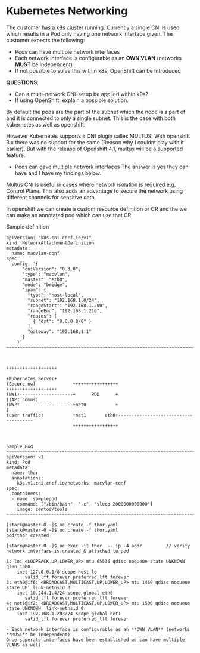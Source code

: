 # Kubernetes Networking

The customer has a k8s cluster running. Currently a single CNI is used which results in a Pod only having one network interface given. The customer expects the following:
	
- Pods can have multiple network interfaces
- Each network interface is configurable as an **OWN VLAN** (networks **MUST** be independent)
- If not possible to solve this within k8s, OpenShift can be introduced

**QUESTIONS**:
- Can a multi-network CNI-setup be applied within k9s?
- If using OpenShift: explain a possible solution.


By default the pods are the part of the subnet which the node is a part of and it is connected to only a single subnet.
This is the case with both kubernetes as well as openshift.

However Kubernetes supports a CNI plugin calles MULTUS. With openshift 3.x there was no support for the same (Reason why I couldnt play with it earlier).
But with the release of Openshift 4.1, multus will be a supported feature.

- Pods can gave multiple network interfaces
The answer is yes they can have and I have my findings below.


Multus CNI is useful in cases where network isolation is required e.g. Control Plane. This also adds an advantage to secure the network using different channels for sensitive data.

In openshift we can create a custom resource definition or CR and the we can make an annotated pod which can use that CR.

Sample definition

~~~~~~~~~~~~~~~~~~~~~~~~~~~~~~~~~~~~~~~~~~~~~~~~~~~~~~~~~~~~~~~~~~~~~~~~~~~~~~~~~~~~~~~~~~~~~~~~~~~~~~~~~~~~~~~~~~~~
apiVersion: "k8s.cni.cncf.io/v1"
kind: NetworkAttachmentDefinition
metadata:
  name: macvlan-conf
spec:
  config: '{
      "cniVersion": "0.3.0",
      "type": "macvlan",
      "master": "eth0",
      "mode": "bridge",
      "ipam": {
        "type": "host-local",
        "subnet": "192.168.1.0/24",
        "rangeStart": "192.168.1.200",
        "rangeEnd": "192.168.1.216",
        "routes": [
          { "dst": "0.0.0.0/0" }
        ],
        "gateway": "192.168.1.1"
      }
    }'
~~~~~~~~~~~~~~~~~~~~~~~~~~~~~~~~~~~~~~~~~~~~~~~~~~~~~~~~~~~~~~~~~~~~~~~~~~~~~~~~~~~~~~~~~~~~~~~~~~~~~~~~~~~~~~~~~~


                                                                   +++++++++++++++++++ 
                                                                   +Kubernetes Server+   
(Secure nw)              +++++++++++++++++                         +++++++++++++++++++  
(NW1)--------------------+      POD      +                                     |(API comms)
(NW2)--------------------+net0           +                                     |
(user traffic)           +net1       eth0+--------------------------------------
                         +++++++++++++++++



Sample Pod
~~~~~~~~~~~~~~~~~~~~~~~~~~~~~~~~~~~~~~~~~~~~~~~~~~~~~~~~~~~~~~~~~~~~~~~~~~~~~~~~~~~~~~~~~~~~~~~~~~~~~~~~~~~~~~~~~~
apiVersion: v1
kind: Pod
metadata:
  name: thor
  annotations:
    k8s.v1.cni.cncf.io/networks: macvlan-conf
spec:
  containers:
  - name: samplepod
    command: ["/bin/bash", "-c", "sleep 2000000000000"]
    image: centos/tools
~~~~~~~~~~~~~~~~~~~~~~~~~~~~~~~~~~~~~~~~~~~~~~~~~~~~~~~~~~~~~~~~~~~~~~~~~~~~~~~~~~~~~~~~~~~~~~~~~~~~~~~~~~~~~~~~~~

[stark@master-0 ~]$ oc create -f thor.yaml
[stark@master-0 ~]$ oc create -f thor.yaml 
pod/thor created

[stark@master-0 ~]$ oc exec -it thor  -- ip -4 addr			// verify network interface is created & attached to pod

1: lo: <LOOPBACK,UP,LOWER_UP> mtu 65536 qdisc noqueue state UNKNOWN qlen 1000 
    inet 127.0.0.1/8 scope host lo
       valid_lft forever preferred_lft forever
3: eth0@if6: <BROADCAST,MULTICAST,UP,LOWER_UP> mtu 1450 qdisc noqueue state UP  link-netnsid 0 
    inet 10.244.1.4/24 scope global eth0
       valid_lft forever preferred_lft forever
4: net1@if2: <BROADCAST,MULTICAST,UP,LOWER_UP> mtu 1500 qdisc noqueue state UNKNOWN  link-netnsid 0 
    inet 192.168.1.203/24 scope global net1
       valid_lft forever preferred_lft forever

- Each network interface is configurable as an **OWN VLAN** (networks **MUST** be independent)
Once saperate interfaces have been established we can have multiple VLANS as well.


